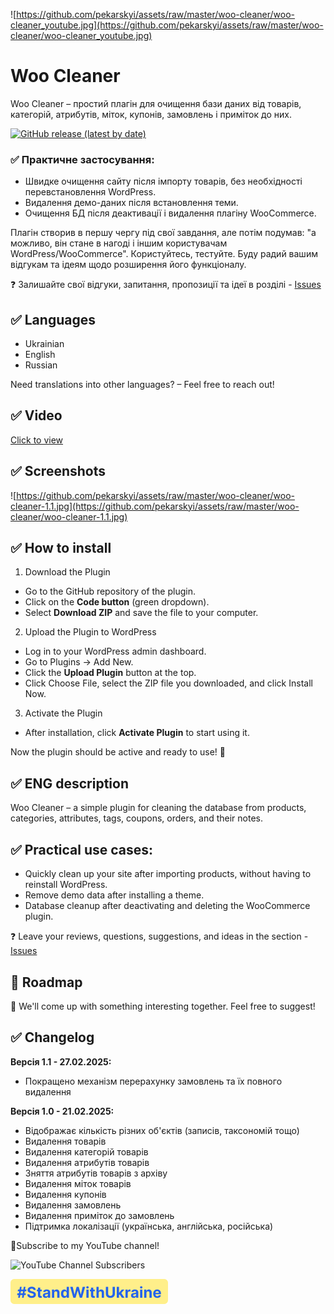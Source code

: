 ![https://github.com/pekarskyi/assets/raw/master/woo-cleaner/woo-cleaner_youtube.jpg](https://github.com/pekarskyi/assets/raw/master/woo-cleaner/woo-cleaner_youtube.jpg)

# Woo Cleaner

Woo Cleaner – простий плагін для очищення бази даних від товарів, категорій, атрибутів, міток, купонів, замовлень і приміток до них.

[![GitHub release (latest by date)](https://img.shields.io/github/v/release/pekarskyi/woo-cleaner?style=for-the-badge)](https://GitHub.com/pekarskyi/woo-cleaner/releases/)

### ✅ Практичне застосування:
- Швидке очищення сайту після імпорту товарів, без необхідності перевстановлення WordPress.
- Видалення демо-даних після встановлення теми.
- Очищення БД після деактивації і видалення плагіну WooCommerce.

Плагін створив в першу чергу під свої завдання, але потім подумав: "а можливо, він стане в нагоді і іншим користувачам WordPress/WooCommerce".
Користуйтесь, тестуйте. Буду радий вашим відгукам та ідеям щодо розширення його функціоналу.

❓ Залишайте свої відгуки, запитання, пропозиції та ідеї в розділі - [Issues](https://github.com/pekarskyi/woo-cleaner/issues)

## ✅ Languages

- Ukrainian
- English
- Russian

Need translations into other languages? – Feel free to reach out!

## ✅ Video
[Click to view](https://www.youtube.com/watch?v=H0NKspNEVmY)

## ✅ Screenshots
![https://github.com/pekarskyi/assets/raw/master/woo-cleaner/woo-cleaner-1.1.jpg](https://github.com/pekarskyi/assets/raw/master/woo-cleaner/woo-cleaner-1.1.jpg)

## ✅ How to install

1. Download the Plugin
- Go to the GitHub repository of the plugin.
- Click on the **Code button** (green dropdown).
- Select **Download ZIP** and save the file to your computer.

2. Upload the Plugin to WordPress
- Log in to your WordPress admin dashboard.
- Go to Plugins → Add New.
- Click the **Upload Plugin** button at the top.
- Click Choose File, select the ZIP file you downloaded, and click Install Now.

3. Activate the Plugin
- After installation, click **Activate Plugin** to start using it.

Now the plugin should be active and ready to use! 🚀

## ✅ ENG description

Woo Cleaner – a simple plugin for cleaning the database from products, categories, attributes, tags, coupons, orders, and their notes.

## ✅ Practical use cases:
- Quickly clean up your site after importing products, without having to reinstall WordPress.
- Remove demo data after installing a theme.
- Database cleanup after deactivating and deleting the WooCommerce plugin.

❓ Leave your reviews, questions, suggestions, and ideas in the section - [Issues](https://github.com/pekarskyi/woo-cleaner/issues)

## 🚀 Roadmap
👨 We'll come up with something interesting together. Feel free to suggest!

## ✅ Changelog

**Версія 1.1 - 27.02.2025:**
- Покращено механізм перерахунку замовлень та їх повного видалення

**Версія 1.0 - 21.02.2025:**
- Відображає кількість різних об'єктів (записів, таксономій тощо)
- Видалення товарів
- Видалення категорій товарів
- Видалення атрибутів товарів
- Зняття атрибутів товарів з архіву
- Видалення міток товарів
- Видалення купонів
- Видалення замовлень
- Видалення приміток до замовлень
- Підтримка локалізації (українська, англійська, російська)

👨Subscribe to my YouTube channel!

![YouTube Channel Subscribers](https://img.shields.io/youtube/channel/subscribers/UC9ZEeT6WrGupgza9KXpazyA)

[![Stand With Ukraine](https://raw.githubusercontent.com/vshymanskyy/StandWithUkraine/main/badges/StandWithUkraine.svg)](https://justgo.ink/standwithukraine)